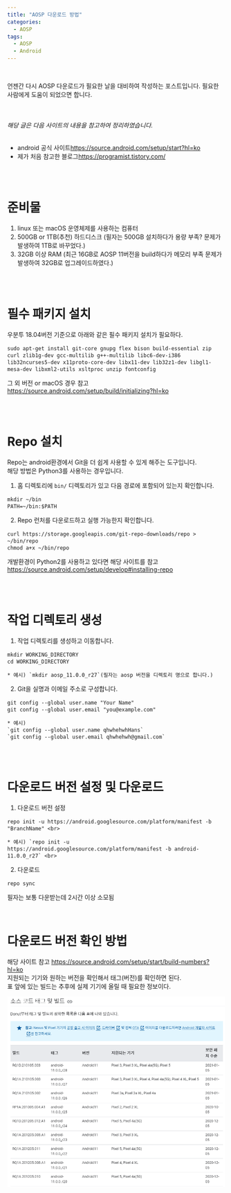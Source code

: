 ```yaml
---
title: "AOSP 다운로드 방법"
categories:
  - AOSP
tags:
  - AOSP
  - Android
---
```


<br>

언젠간 다시 AOSP 다운로드가 필요한 날을 대비하여 작성하는 포스트입니다.
필요한 사람에게 도움이 되었으면 합니다.

<br>

###### 해당 글은 다음 사이트의 내용을 참고하여 정리하였습니다.
* android 공식 사이트<https://source.android.com/setup/start?hl=ko>
* 제가 처음 참고한 블로그<https://programist.tistory.com/>

<br>
<br>

# 준비물

1. linux 또는 macOS 운영체제를 사용하는 컴퓨터
2. 500GB or 1TB(추천) 하드디스크 (필자는 500GB 설치하다가 용량 부족? 문제가 발생하여 1TB로 바꾸었다.)
3. 32GB 이상 RAM (최근 16GB로 AOSP 11버전을 build하다가 메모리 부족 문제가 발생하여 32GB로 업그레이드하였다.)

<br>
<br>

# 필수 패키지 설치

우분투 18.04버전 기준으로 아래와 같은 필수 패키지 설치가 필요하다.<br>

```
sudo apt-get install git-core gnupg flex bison build-essential zip curl zlib1g-dev gcc-multilib g++-multilib libc6-dev-i386 lib32ncurses5-dev x11proto-core-dev libx11-dev lib32z1-dev libgl1-mesa-dev libxml2-utils xsltproc unzip fontconfig
```

그 외 버전 or macOS 경우 참고 <https://source.android.com/setup/build/initializing?hl=ko>

<br>
<br>

# Repo 설치
Repo는 android환경에서 Git을 더 쉽게 사용할 수 있게 해주는 도구입니다. <br>
해당 방법은 Python3를 사용하는 경우입니다.
  1. 홈 디렉토리에 `bin/` 디렉토리가 있고 다음 경로에 포함되어 있는지 확인합니다. <br>
  ```
  mkdir ~/bin
  PATH=~/bin:$PATH
  ```
  2. Repo 런처를 다운로드하고 실행 가능한지 확인합니다. <br>
  ```
  curl https://storage.googleapis.com/git-repo-downloads/repo > ~/bin/repo
  chmod a+x ~/bin/repo
  ```

개발환경이 Python2를 사용하고 있다면 해당 사이트를 참고 <https://source.android.com/setup/develop#installing-repo>

<br>
<br>

# 작업 디렉토리 생성

  1. 작업 디렉토리를 생성하고 이동합니다.<br>
  ```
  mkdir WORKING_DIRECTORY
  cd WORKING_DIRECTORY
  ```
    * 예시) `mkdir aosp_11.0.0_r27`(필자는 aosp 버전을 디렉토리 명으로 합니다.)

  2. Git을 실명과 이메일 주소로 구성합니다.<br>
  ```
  git config --global user.name "Your Name"
  git config --global user.email "you@example.com"
  ```
    * 예시) 
    `git config --global user.name qhwhehwhHans` 
    `git config --global user.email qhwhehwh@gmail.com`

<br>
<br>

# 다운로드 버전 설정 및 다운로드
  1. 다운로드 버전 설정<br>
  ```
  repo init -u https://android.googlesource.com/platform/manifest -b "BranchName" <br>
  ```
    * 예시) `repo init -u https://android.googlesource.com/platform/manifest -b android-11.0.0_r27` <br>

  2. 다운로드<br>
  ```
  repo sync
  ```
  필자는 보통 다운받는데 2시간 이상 소모됨

<br>

# 다운로드 버전 확인 방법
해당 사이트 참고 <https://source.android.com/setup/start/build-numbers?hl=ko> <br>
지원되는 기기와 원하는 버전을 확인해서 태그(버전)를 확인하면 된다. <br>
표 앞에 있는 빌드는 추후에 실제 기기에 올릴 때 필요한 정보이다.

![안드로이드소스코드및태크](/assets/images/post1/androidSourceCodeAndTag.PNG)